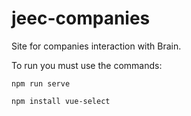 # jeec-companies
Site for companies interaction with Brain.

To run you must use the commands:

`npm run serve`

`npm install vue-select`
